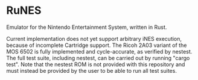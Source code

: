 # RuNES
Emulator for the Nintendo Entertainment System, written in Rust.

Current implementation does not yet support arbitrary iNES execution, because of incomplete Cartridge support.
The Ricoh 2A03 variant of the MOS 6502 is fully implemented and cycle-accurate, as verified by nestest.
The full test suite, including nestest, can be carried out by running "cargo test".
Note that the nestest ROM is not provided with this repository and must instead be provided by the user to be able to run all test suites.